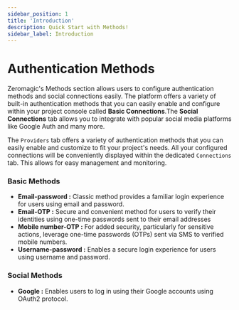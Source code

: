 ```yaml
---
sidebar_position: 1
title: 'Introduction'
description: Quick Start with Methods! 
sidebar_label: Introduction 
---
```


# Authentication Methods

Zeromagic's Methods section allows users to configure authentication methods and social connections easily. The platform offers a variety of built-in authentication methods that you can easily enable and configure within your project console called **Basic Connections**.The **Social Connections** tab allows you to integrate with popular social media platforms like Google Auth and many more.

The `Providers` tab offers a variety of authentication methods that you can easily enable and customize to fit your project's needs. All your configured connections will be conveniently displayed within the dedicated `Connections` tab. This allows for easy management and monitoring.


### Basic Methods 
- **Email-password :** Classic method provides a familiar login experience for users using email and password.
- **Email-OTP :** Secure and convenient method for users to verify their identities using one-time passwords sent to their email addresses
- **Mobile number-OTP :** For added security, particularly for sensitive actions, leverage one-time passwords (OTPs) sent via SMS to verified mobile numbers.
- **Username-password :** Enables a secure login experience for users using username and password.

### Social Methods 
- **Google :** Enables users to log in using their Google accounts using OAuth2 protocol.